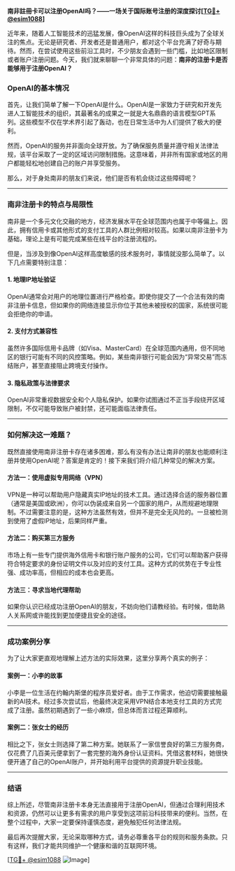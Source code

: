 **南非註冊卡可以注册OpenAI吗？——一场关于国际账号注册的深度探讨[[TG💪+ @esim1088](https://t.me/s/esim1088)]**

近年来，随着人工智能技术的迅猛发展，像OpenAI这样的科技巨头成为了全球关注的焦点。无论是研究者、开发者还是普通用户，都对这个平台充满了好奇与期待。然而，在尝试使用这些前沿工具时，不少朋友会遇到一些门槛，比如地区限制或者账户注册问题。今天，我们就来聊聊一个非常具体的问题：**南非的注册卡是否能够用于注册OpenAI？**

### OpenAI的基本情况

首先，让我们简单了解一下OpenAI是什么。OpenAI是一家致力于研究和开发先进人工智能技术的组织，其最著名的成果之一就是大名鼎鼎的语言模型GPT系列。这些模型不仅在学术界引起了轰动，也在日常生活中为人们提供了极大的便利。

然而，OpenAI的服务并非面向全球开放。为了确保服务质量并遵守相关法律法规，该平台采取了一定的区域访问限制措施。这意味着，并非所有国家或地区的用户都能轻松地创建自己的账户并享受服务。

那么，对于身处南非的朋友们来说，他们是否有机会绕过这些障碍呢？

---

### 南非注册卡的特点与局限性

南非是一个多元文化交融的地方，经济发展水平在全球范围内也属于中等偏上。因此，拥有信用卡或其他形式的支付工具的人群比例相对较高。如果以南非注册卡为基础，理论上是有可能完成某些在线平台的注册流程的。

但是，当涉及到像OpenAI这样高度敏感的技术服务时，事情就没那么简单了。以下几点需要特别注意：

#### 1. **地理IP地址验证**
   OpenAI通常会对用户的地理位置进行严格检查。即使你提交了一个合法有效的南非注册卡信息，但如果你的网络连接显示你位于其他未被授权的国家，系统很可能会拒绝你的申请。

#### 2. **支付方式兼容性**
   虽然许多国际信用卡品牌（如Visa、MasterCard）在全球范围内通用，但不同地区的银行可能有不同的风控策略。例如，某些南非银行可能会因为“异常交易”而冻结账户，甚至直接阻止跨境支付操作。

#### 3. **隐私政策与法律要求**
   OpenAI非常重视数据安全和个人隐私保护。如果你试图通过不正当手段绕开区域限制，不仅可能导致账户被封禁，还可能面临法律责任。

---

### 如何解决这一难题？

既然直接使用南非注册卡存在诸多困难，那么有没有办法让南非的朋友也能顺利注册并使用OpenAI呢？答案是肯定的！接下来我们将介绍几种常见的解决方案。

#### 方法一：使用虚拟专用网络（VPN）
   VPN是一种可以帮助用户隐藏真实IP地址的技术工具。通过选择合适的服务器位置（通常是美国或欧洲），你可以伪装成来自另一个国家的用户，从而规避地理限制。不过需要注意的是，这种方法虽然有效，但并不是完全无风险的。一旦被检测到使用了虚假IP地址，后果同样严重。

#### 方法二：购买第三方服务
   市场上有一些专门提供海外信用卡和银行账户服务的公司，它们可以帮助客户获得符合特定要求的身份证明文件以及对应的支付工具。这种方式的优势在于专业性强、成功率高，但相应的成本也会更高。

#### 方法三：寻求当地代理帮助
   如果你认识已经成功注册OpenAI的朋友，不妨向他们请教经验。有时候，借助熟人关系网或许能找到更加便捷且安全的途径。

---

### 成功案例分享

为了让大家更直观地理解上述方法的实际效果，这里分享两个真实的例子：

#### 案例一：小李的故事
小李是一位生活在约翰内斯堡的程序员爱好者。由于工作需求，他迫切需要接触最新的AI技术。经过多次尝试后，他最终决定采用VPN结合本地支付工具的方式完成了注册。虽然初期遇到了一些小麻烦，但总体而言过程还算顺利。

#### 案例二：张女士的经历
相比之下，张女士则选择了第二种方案。她联系了一家信誉良好的第三方服务商，仅花费了几百美元便拿到了一套完整的海外身份认证资料。凭借这套材料，她很快便开通了自己的OpenAI账户，并开始利用平台提供的资源提升职业技能。

---

### 结语

综上所述，尽管南非注册卡本身无法直接用于注册OpenAI，但通过合理利用技术和资源，仍然可以让更多有需求的用户享受到这项前沿科技带来的便利。当然，在整个过程中，大家一定要保持谨慎态度，避免触犯任何法律法规。

最后再次提醒大家，无论采取哪种方式，请务必尊重各平台的规则和服务条款。只有这样，我们才能共同维护一个健康和谐的互联网环境。

[[TG💪+ @esim1088](https://t.me/s/esim1088) ![Image](https://i.postimg.cc/4NQfJmqS/Snipaste-2025-05-13-00-14-12.png)]